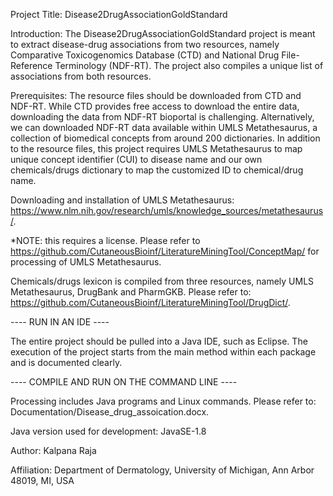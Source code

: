 Project Title: Disease2DrugAssociationGoldStandard


Introduction: 
The Disease2DrugAssociationGoldStandard project is meant to extract disease-drug associations from two resources, namely Comparative Toxicogenomics Database (CTD) and National Drug File-Reference Terminology (NDF-RT). The project also compiles a unique list of associations from both resources.  


Prerequisites: The resource files should be downloaded from CTD and NDF-RT. While CTD provides free access to download the entire data, downloading the data from NDF-RT bioportal is challenging. Alternatively, we can downloaded NDF-RT data available within UMLS Metathesaurus, a collection of biomedical concepts from around 200 dictionaries. In addition to the resource files, this project requires UMLS Metathesaurus to map unique concept identifier (CUI) to disease name and our own chemicals/drugs dictionary to map the customized ID to chemical/drug name.

Downloading and installation of UMLS Metathesaurus: https://www.nlm.nih.gov/research/umls/knowledge_sources/metathesaurus/.

*NOTE: this requires a license. Please refer to https://github.com/CutaneousBioinf/LiteratureMiningTool/ConceptMap/ for processing of UMLS Metathesaurus.

Chemicals/drugs lexicon is compiled from three resources, namely UMLS Metathesaurus, DrugBank and PharmGKB. 
Please refer to: https://github.com/CutaneousBioinf/LiteratureMiningTool/DrugDict/.  


---- RUN IN AN IDE ----

The entire project should be pulled into a Java IDE, such as Eclipse. The execution of the project starts from the main method within each package and is documented clearly.


---- COMPILE AND RUN ON THE COMMAND LINE ----

Processing includes Java programs and Linux commands. Please refer to: Documentation/Disease_drug_assoication.docx. 


Java version used for development: JavaSE-1.8

Author: Kalpana Raja

Affiliation: Department of Dermatology, University of Michigan, Ann Arbor 48019, MI, USA

